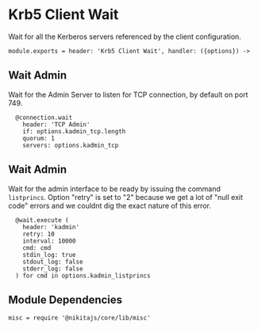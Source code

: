 
# Krb5 Client Wait

Wait for all the Kerberos servers referenced by the client configuration.

    module.exports = header: 'Krb5 Client Wait', handler: ({options}) ->

## Wait Admin

Wait for the Admin Server to listen for TCP connection, by default on port 749.

      @connection.wait
        header: 'TCP Admin'
        if: options.kadmin_tcp.length
        quorum: 1
        servers: options.kadmin_tcp

## Wait Admin

Wait for the admin interface to be ready by issuing the command `listprincs`.
Option "retry" is set to "2" because we get a lot of "null exit code" errors
and we couldnt dig the exact nature of this error.

      @wait.execute (
        header: 'kadmin'
        retry: 10
        interval: 10000
        cmd: cmd
        stdin_log: true
        stdout_log: false
        stderr_log: false
      ) for cmd in options.kadmin_listprincs

## Module Dependencies

    misc = require '@nikitajs/core/lib/misc'

